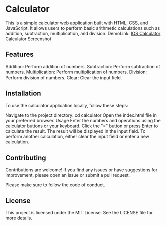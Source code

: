 # Calculator
This is a simple calculator web application built with HTML, CSS, and JavaScript. It allows users to perform basic arithmetic calculations such as addition, subtraction, multiplication, and division.
DemoLink: [IOS Calculator](https://yucel1993.github.io/Java-Script/IOSCalculator/index.html)
Calculator Screenshot

## Features
Addition: Perform addition of numbers.
Subtraction: Perform subtraction of numbers.
Multiplication: Perform multiplication of numbers.
Division: Perform division of numbers.
Clear: Clear the input field.
## Installation
To use the calculator application locally, follow these steps:


Navigate to the project directory: cd calculator
Open the index.html file in your preferred browser.
Usage
Enter the numbers and operations using the calculator buttons or your keyboard.
Click the "=" button or press Enter to calculate the result.
The result will be displayed in the input field.
To perform another calculation, either clear the input field or enter a new calculation.
## Contributing
Contributions are welcome! If you find any issues or have suggestions for improvement, please open an issue or submit a pull request.

Please make sure to follow the code of conduct.

## License
This project is licensed under the MIT License. See the LICENSE file for more details.
